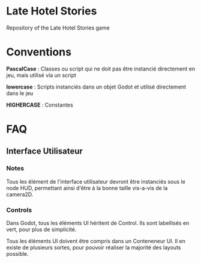 # Late Hotel Stories
Repository of the Late Hotel Stories game

# Conventions
**PascalCase** : Classes ou script qui ne doit pas être instancié directement en jeu, mais utilisé via un script

**lowercase** : Scripts instanciés dans un objet Godot et utilisé directement dans le jeu

**HIGHERCASE** : Constantes

# FAQ
## Interface Utilisateur
### Notes
Tous les élément de l'interface utilisateur devront être instanciés sous le node HUD, permettant ainsi d'être à la bonne taille vis-a-vis de la camera2D.
### Controls
Dans Godot, tous les éléments UI héritent de Control. Ils sont labellisés en vert, pour plus de simplicité.

Tous les éléments UI doivent être compris dans un Conteneneur UI. Il en existe de plusieurs sortes, pour pouvoir réaliser la majorité des layouts possible.
